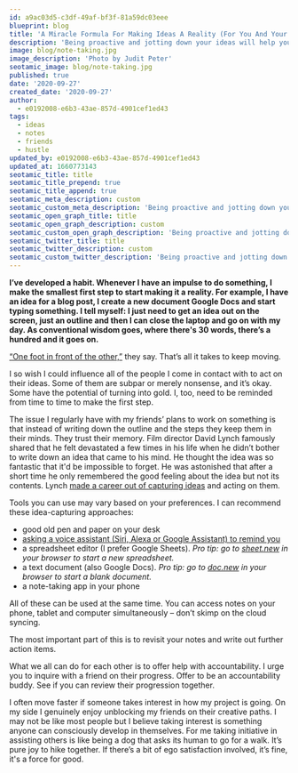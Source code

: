 ```yaml
---
id: a9ac03d5-c3df-49af-bf3f-81a59dc03eee
blueprint: blog
title: 'A Miracle Formula For Making Ideas A Reality (For You And Your Friends)'
description: 'Being proactive and jotting down your ideas will help you materialize them. I do it for myself and encourage others to use this simple trick.'
image: blog/note-taking.jpg
image_description: 'Photo by Judit Peter'
seotamic_image: blog/note-taking.jpg
published: true
date: '2020-09-27'
created_date: '2020-09-27'
author:
  - e0192008-e6b3-43ae-857d-4901cef1ed43
tags:
  - ideas
  - notes
  - friends
  - hustle
updated_by: e0192008-e6b3-43ae-857d-4901cef1ed43
updated_at: 1660773143
seotamic_title: title
seotamic_title_prepend: true
seotamic_title_append: true
seotamic_meta_description: custom
seotamic_custom_meta_description: 'Being proactive and jotting down your ideas will help you materialize them. I do it for myself and encourage others to use this simple trick.'
seotamic_open_graph_title: title
seotamic_open_graph_description: custom
seotamic_custom_open_graph_description: 'Being proactive and jotting down your ideas will help you materialize them. I do it for myself and encourage others to use this simple trick.'
seotamic_twitter_title: title
seotamic_twitter_description: custom
seotamic_custom_twitter_description: 'Being proactive and jotting down your ideas will help you materialize them. I do it for myself and encourage others to use this simple trick.'
---
```

**I’ve developed a habit. Whenever I have an impulse to do something, I make the smallest first step to start making it a reality. For example, I have an idea for a blog post, I create a new document Google Docs and start typing something. I tell myself: I just need to get an idea out on the screen, just an outline and then I can close the laptop and go on with my day. As conventional wisdom goes, where there's 30 words, there’s a hundred and it goes on.**

[“One foot in front of the other,”](https://www.youtube.com/watch?v=OORsz2d1H7s) they say. That’s all it takes to keep moving.

I so wish I could influence all of the people I come in contact with to act on their ideas. Some of them are subpar or merely nonsense, and it’s okay. Some have the potential of turning into gold. I, too, need to be reminded from time to time to make the first step.

The issue I regularly have with my friends’ plans to work on something is that instead of writing down the outline and the steps they keep them in their minds. They trust their memory. Film director David Lynch famously shared that he felt devastated a few times in his life when he didn’t bother to write down an idea that came to his mind. He thought the idea was so fantastic that it'd be impossible to forget. He was astonished that after a short time he only remembered the good feeling about the idea but not its contents. Lynch [made a career out of capturing ideas](https://youtu.be/mFsBaa_MEzM) and acting on them. 

Tools you can use may vary based on your preferences. I can recommend these idea-capturing approaches:

- good old pen and paper on your desk
- [asking a voice assistant (Siri, Alexa or Google Assistant) to remind you](/blog/how-i-stay-productive-with-my-to-do-lists)
- a spreadsheet editor (I prefer Google Sheets). *Pro tip: go to [sheet.new](https://sheet.new) in your browser to start a new spreadsheet.*
- a text document (also Google Docs). *Pro tip: go to [doc.new](https://doc.new) in your browser to start a blank document.*
- a note-taking app in your phone

All of these can be used at the same time. You can access notes on your phone, tablet and computer simultaneously – don’t skimp on the cloud syncing.

The most important part of this is to revisit your notes and write out further action items.

What we all can do for each other is to offer help with accountability. I urge you to inquire with a friend on their progress. Offer to be an accountability buddy. See if you can review their progression together.

I often move faster if someone takes interest in how my project is going. On my side I genuinely enjoy unblocking my friends on their creative paths. I may not be like most people but I believe taking interest is something anyone can consciously develop in themselves. For me taking initiative in assisting others is like being a dog that asks its human to go for a walk. It’s pure joy to hike together. If there’s a bit of ego satisfaction involved, it’s fine, it's a force for good.
